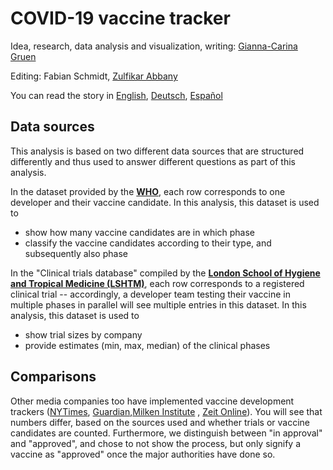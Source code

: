 # COVID-19 vaccine tracker

Idea, research, data analysis and visualization, writing: [Gianna-Carina Gruen](https://twitter.com/giannagruen)

Editing: Fabian Schmidt, [Zulfikar Abbany](https://twitter.com/zulfikarabbany)

You can read the story in [English](https://p.dw.com/p/3lUln), [Deutsch](https://p.dw.com/p/3lQ2q), [Español](https://p.dw.com/p/3lVQA)


## Data sources

This analysis is based on two different data sources that are structured differently and thus used to answer different questions as part of this analysis.

In the dataset provided by the [**WHO**](https://www.who.int/publications/m/item/draft-landscape-of-covid-19-candidate-vaccines), each row corresponds to one developer and their vaccine candidate. In this analysis, this dataset is used to 
* show how many vaccine candidates are in which phase
* classify the vaccine candidates according to their type, and subsequently also phase

In the "Clinical trials database" compiled by the [**London School of Hygiene and Tropical Medicine (LSHTM)**](https://vac-lshtm.shinyapps.io/ncov_vaccine_landscape/), each row corresponds to a registered clinical trial -- accordingly, a developer team testing their vaccine in multiple phases in parallel will see multiple entries in this dataset. In this analysis, this dataset is used to
* show trial sizes by company
* provide estimates (min, max, median) of the clinical phases


## Comparisons

Other media companies too have implemented vaccine development trackers ([NYTimes](https://www.nytimes.com/interactive/2020/science/coronavirus-vaccine-tracker.html), [Guardian](https://www.theguardian.com/world/ng-interactive/2020/nov/10/covid-vaccine-tracker-when-will-a-coronavirus-vaccine-be-ready),[Milken Institute](https://www.covid-19vaccinetracker.org/) , [Zeit Online](https://www.zeit.de/wissen/gesundheit/2020-08/impfstoffentwicklung-corona-impfstoff-klinische-phasen-forschung)). You will see that numbers differ, based on the sources used and whether trials or vaccine candidates are counted. Furthermore, we distinguish between "in approval" and "approved", and chose to not show the process, but only signify a vaccine as "approved" once the major authorities have done so.